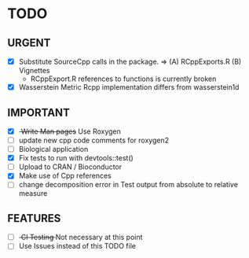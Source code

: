 # TODO

## URGENT
- [x] Substitute SourceCpp calls in the package. => (A) RCppExports.R (B) Vignettes
	* RCppExport.R references to functions is currently broken
- [x] Wasserstein Metric Rcpp implementation differs from wasserstein1d

## IMPORTANT
- [x] <s> Write Man pages</s> Use Roxygen
- [ ] update new cpp code comments for roxygen2
- [ ] Biological application
- [x] Fix tests to run with devtools::test()
- [ ] Upload to CRAN / Bioconductor
- [x] Make use of Cpp references
- [ ] change decomposition error in Test output from absolute to relative measure

## FEATURES
- [ ] <s> CI Testing </s> Not necessary at this point
- [ ] Use Issues instead of this TODO file
